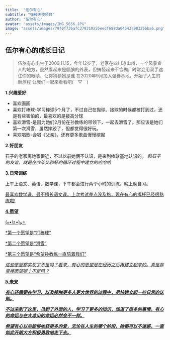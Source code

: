 ```yaml
---
title:  "伍尔有心"
subtitle: "强棒天使项目"
author: "伍尔有心"
avatar: "assets/images/IMG_5656.JPG"
image: "assets/images/79f0f736afc379310a55eedf688da04543a98326bba6.png"
---
```


## 伍尔有心的成长日记

>伍尔有心出生于2009.11.15，今年12岁了，老家在四川凉山州，一个风景宜人的地方，虽然看起来是腼腆的外表，但搞怪起来不含糊，时常会用双手遮住你的眼睛，让你猜猜她是谁
>在2020年9月加入强棒基地，开始了人生的新旅程
>让我们一起来看看吧(￣▽￣)

**1.兴趣爱好**
* 喜欢画画
* 喜欢打棒球-学习棒球5个月了，不过自己在抛球、接球的时候都被打到过，还是有些害怕的，最喜欢的是接高分球
* 喜欢滑雪-是因为她们2月份在孙教练的带领下，一起去滑雪了。那应该是她们第一次滑雪，虽然摔跤了，但都觉得很好玩。
* 喜欢唱歌-会唱《父亲》，还有更多歌曲慢慢挖掘

**2.好朋友**


石子的老家离她家很近，不过以前她俩不认识，是来到棒球基地认识的。
*和石子的友谊，就是在吵架又和好的循环过程中建立的哈哈哈*

**3.日常训练**


上午上语文、英语、数学课，下午都会进行两个小时的训练，晚上晚自习。

<u>最喜欢数学课，最不擅长语文课，上次考试差点没及格，现在有心的挥杆已经很熟练啦!<u/>

**4.愿望**


(๑•̀ㅂ•́)و✧

*第一个愿望是“打棒球”

*第二个愿望是“滑雪”

*第三个愿望是“希望孙教练一直陪着我们”

*这些愿望都实现了不是吗？看来，有心的愿望是在经历之后再建立起来的。真是非常棒愿望呢！不是吗？*

 **5.未来**


***有心还需要在学习、以及接触更多人更大世界的过程中，尽快建立起一些日常的认知。***

***不过来到了这里，见到了外面的人，学习了更多的知识，知道了很多的事情。有心的命运与在大凉山的命运必然会不一样。***

***希望有心以后能够收获更多的爱，无论在人生的哪个阶段，她都可以不迷惑，一直如此开朗大方积极勇敢地走下去。***
